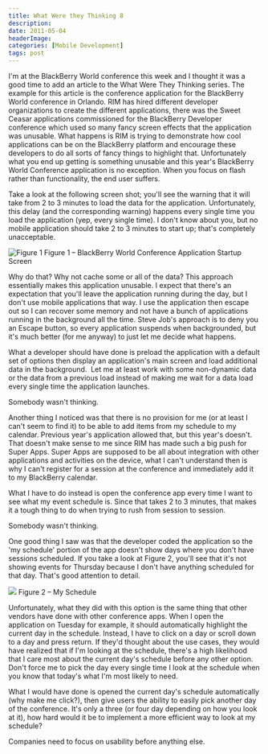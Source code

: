 ```yaml
---
title: What Were they Thinking 8
description: 
date: 2011-05-04
headerImage: 
categories: [Mobile Development]
tags: post
---
```


I'm at the BlackBerry World conference this week and I thought it was a good time to add an article to the What Were They Thinking series. The example for this article is the conference application for the BlackBerry World conference in Orlando. RIM has hired different developer organizations to create the different applications, there was the Sweet Ceasar applications commissioned for the BlackBerry Developer conference which used so many fancy screen effects that the application was unusable. What happens is RIM is trying to demonstrate how cool applications can be on the BlackBerry platform and encourage these developers to do all sorts of fancy things to highlight that. Unfortunately what you end up getting is something unusable and this year's BlackBerry World Conference application is no exception. When you focus on flash rather than functionality, the end user suffers.

Take a look at the following screen shot; you'll see the warning that it will take from 2 to 3 minutes to load the data for the application. Unfortunately, this delay (and the corresponding warning) happens every single time you load the application (yep, every single time). I don't know about you, but no mobile application should take 2 to 3 minutes to start up; that's completely unacceptable.

![Figure 1](/images/2011/bb_app_world_app_1.jpg)
Figure 1 – BlackBerry World Conference Application Startup Screen

Why do that? Why not cache some or all of the data? This approach essentially makes this application unusable. I expect that there's an expectation that you'll leave the application running during the day, but I don't use mobile applications that way. I use the application then escape out so I can recover some memory and not have a bunch of applications running in the background all the time. Steve Job's approach is to deny you an Escape button, so every application suspends when backgrounded, but it's much better (for me anyway) to just let me decide what happens. 

What a developer should have done is preload the application with a default set of options then display an application's main screen and load additional data in the background.  Let me at least work with some non-dynamic data or the data from a previous load instead of making me wait for a data load every single time the application launches.

Somebody wasn't thinking.

Another thing I noticed was that there is no provision for me (or at least I can't seem to find it) to be able to add items from my schedule to my calendar. Previous year's application allowed that, but this year's doesn't. That doesn't make sense to me since RIM has made such a big push for Super Apps. Super Apps are supposed to be all about integration with other applications and activities on the device, what I can't understand then is why I can't register for a session at the conference and immediately add it to my BlackBerry calendar.

What I have to do instead is open the conference app every time I want to see what my event schedule is. Since that takes 2 to 3 minutes, that makes it a tough thing to do when trying to rush from session to session. 

Somebody wasn't thinking.

One good thing I saw was that the developer coded the application so the 'my schedule' portion of the app doesn't show days where you don't have sessions scheduled. If you take a look at Figure 2, you'll see that it's not showing events for Thursday because I don't have anything scheduled for that day. That's good attention to detail.

![](/images/2011/bb_app_world_app_2.jpg)
Figure 2 – My Schedule

Unfortunately, what they did with this option is the same thing that other vendors have done with other conference apps. When I open the application on Tuesday for example, it should automatically highlight the current day in the schedule. Instead, I have to click on a day or scroll down to a day and press return. If they'd thought about the use cases, they would have realized that if I'm looking at the schedule, there's a high likelihood that I care most about the current day's schedule before any other option.  Don't force me to pick the day every single time I look at the schedule when you know that today's what I'm most likely to need.

What I would have done is opened the current day's schedule automatically (why make me click?), then give users the ability to easily pick another day of the conference. It's only a three (or four day depending on how you look at it), how hard would it be to implement a more efficient way to look at my schedule?

Companies need to focus on usability before anything else.
